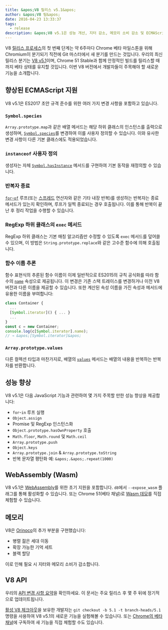 ```yaml
---
title: &apos;V8 릴리스 v5.1&apos;
author: &apos;V8 팀&apos;
date: 2016-04-23 13:33:37
tags:
  - release
description: &apos;V8 v5.1은 성능 개선, 지터 감소, 메모리 소비 감소 및 ECMAScript 언어 기능 지원 증가를 제공합니다.&apos;
---
```

V8 [릴리스 프로세스](/docs/release-process)의 첫 번째 단계는 약 6주마다 Chrome 베타 마일스톤을 위해 Chromium이 분기되기 직전에 Git 마스터에서 새 분기를 만드는 것입니다. 우리의 최신 릴리스 분기는 [V8 v5.1](https://chromium.googlesource.com/v8/v8.git/+log/branch-heads/5.1)이며, Chrome 51 Stable과 함께 안정적인 빌드를 릴리스할 때까지 베타 상태를 유지할 것입니다. 이번 V8 버전에서 개발자들이 주목해야 할 새로운 기능을 소개합니다.

<!--truncate-->
## 향상된 ECMAScript 지원

V8 v5.1은 ES2017 초안 규격 준수를 위한 여러 가지 변경 사항을 포함하고 있습니다.

### `Symbol.species`

`Array.prototype.map`과 같은 배열 메서드는 해당 하위 클래스의 인스턴스를 출력으로 생성하며, [`Symbol.species`](https://developer.mozilla.org/en-US/docs/Web/JavaScript/Reference/Global_Objects/Symbol/species)를 변경하여 이를 사용자 정의할 수 있습니다. 이와 유사한 변경 사항이 다른 기본 클래스에도 적용되었습니다.

### `instanceof` 사용자 정의

생성자는 자체 [`Symbol.hasInstance`](https://developer.mozilla.org/en-US/docs/Web/JavaScript/Reference/Global_Objects/Symbol#Other_symbols) 메서드를 구현하여 기본 동작을 재정의할 수 있습니다.

### 반복자 종료

[`for`-`of`](https://developer.mozilla.org/en-US/docs/Web/JavaScript/Reference/Statements/for...of) 루프(또는 [스프레드](https://developer.mozilla.org/en-US/docs/Web/JavaScript/Reference/Operators/Spread_operator) 연산자와 같은 기타 내장 반복)를 생성하는 반복자는 종료 메서드가 있는지 확인하며, 루프가 일찍 종료되는 경우 호출됩니다. 이를 통해 반복이 끝난 후 정리 작업을 수행할 수 있습니다.

### RegExp 하위 클래스의 `exec` 메서드

RegExp 하위 클래스는 기본 매칭 알고리즘만 수정할 수 있도록 `exec` 메서드를 덮어쓸 수 있으며, 이 방법은 `String.prototype.replace`와 같은 고수준 함수에 의해 호출됩니다.

### 함수 이름 추론

함수 표현식의 추론된 함수 이름이 이제 일반적으로 ES2015의 규칙 공식화를 따라 함수의 [`name`](https://developer.mozilla.org/en-US/docs/Web/JavaScript/Reference/Global_Objects/Function/name) 속성으로 제공됩니다. 이 변경은 기존 스택 트레이스를 변경하거나 이전 V8 버전과 다른 이름을 제공할 수 있습니다. 또한 계산된 속성 이름을 가진 속성과 메서드에 유용한 이름을 부여합니다:

```js
class Container {
  ...
  [Symbol.iterator]() { ... }
  ...
}
const c = new Container;
console.log(c[Symbol.iterator].name);
// → &apos;[Symbol.iterator]&apos;
```

### `Array.prototype.values`

다른 컬렉션 타입과 마찬가지로, 배열의 [`values`](https://developer.mozilla.org/en-US/docs/Web/JavaScript/Reference/Global_Objects/Array/values) 메서드는 배열의 내용을 반복하는 반복자를 반환합니다.

## 성능 향상

V8 v5.1은 다음 JavaScript 기능과 관련하여 몇 가지 주목할 만한 성능 향상을 제공합니다:

- `for`-`in` 루프 실행
- `Object.assign`
- Promise 및 RegExp 인스턴스화
- `Object.prototype.hasOwnProperty` 호출
- `Math.floor`, `Math.round` 및 `Math.ceil`
- `Array.prototype.push`
- `Object.keys`
- `Array.prototype.join` & `Array.prototype.toString`
- 반복 문자열 평탄화 예: `&apos;.&apos;.repeat(1000)`

## WebAssembly (Wasm)

V8 v5.1은 [WebAssembly](/blog/webassembly-experimental)를 위한 초기 지원을 포함합니다. `d8`에서 `--expose_wasm` 플래그를 통해 활성화할 수 있습니다. 또는 Chrome 51(베타 채널)로 [Wasm 데모](https://webassembly.github.io/demo/)를 직접 체험할 수 있습니다.

## 메모리

V8은 [Orinoco](/blog/orinoco)의 추가 부분을 구현했습니다:

- 병렬 젊은 세대 이동
- 확장 가능한 기억 세트
- 블랙 할당

이로 인해 필요 시 지터와 메모리 소비가 감소합니다.

## V8 API

우리의 [API 변경 사항 요약](https://bit.ly/v8-api-changes)을 확인하세요. 이 문서는 주요 릴리스 후 몇 주 뒤에 정기적으로 업데이트됩니다.

[활성 V8 체크아웃](https://v8.dev/docs/source-code#using-git)을 보유한 개발자는 `git checkout -b 5.1 -t branch-heads/5.1` 명령을 사용하여 V8 v5.1의 새로운 기능을 실험해볼 수 있습니다. 또는 [Chrome의 베타 채널](https://www.google.com/chrome/browser/beta.html)에 구독하여 새 기능을 직접 체험할 수도 있습니다.
